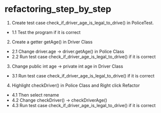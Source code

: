 # refactoring_step_by_step

1. Create test case check_if_driver_age_is_legal_to_drive() in PoliceTest.
- 1.1 Test the program if it is correct

2. Create a getter getAge() in Driver Class
- 2.1 Change driver.age -> driver.getAge() in Police Class
- 2.2 Run test case check_if_driver_age_is_legal_to_drive() if it is correct

3. Change public int age -> private int age in Driver Class
- 3.1 Run test case check_if_driver_age_is_legal_to_drive() if it is correct

4. Highlight checkDriver() in Police Class and Right click Refactor
- 4.1 Then select rename
- 4.2 Change checkDriver() -> checkDriverAge()
- 4.3 Run test case check_if_driver_age_is_legal_to_drive() if it is correct
